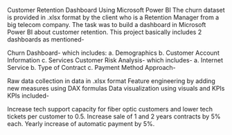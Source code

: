 Customer Retention Dashboard Using Microsoft Power BI
The churn dataset is provided in .xlsx format by the client who is a Retention Manager from a big telecom company. The task was to build a dashboard in Microsoft Power BI about customer retention. This project basically includes 2 dashboards as mentioned-

Churn Dashboard- which includes: a. Demographics b. Customer Account Information c. Services
Customer Risk Analysis- which includes- a. Internet Service b. Type of Contract c. Payment Method
Approach-

Raw data collection in data in .xlsx format
Feature engineering by adding new measures using DAX formulas
Data visualization using visuals and KPIs
KPIs included-

Increase tech support capacity for fiber optic customers and lower tech tickets per customer to 0.5.
Increase sale of 1 and 2 years contracts by 5% each.
Yearly increase of automatic payment by 5%.
